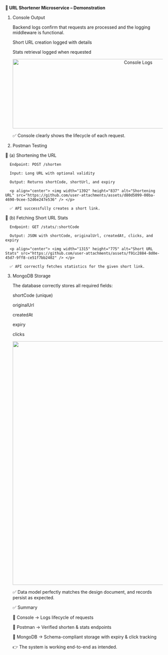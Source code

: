 **🚀 URL Shortener Microservice – Demonstration**

1. Console Output

      Backend logs confirm that requests are processed and the logging middleware is functional.
      
      Short URL creation logged with details
      
      Stats retrieval logged when requested
      
      <p align="center"> <img width="787" height="221" alt="Console Logs" src="https://github.com/user-attachments/assets/2ad9865d-0ac9-4003-a165-2b72ad7bb27a" /> </p>
      
      ✅ Console clearly shows the lifecycle of each request.


2. Postman Testing
   
🔹 (a) Shortening the URL

      Endpoint: POST /shorten
      
      Input: Long URL with optional validity
      
      Output: Returns shortCode, shortUrl, and expiry
      
      <p align="center"> <img width="1392" height="837" alt="Shortening URL" src="https://github.com/user-attachments/assets/d80d5099-00ba-4690-9cee-52d6e247e536" /> </p>
      
      ✅ API successfully creates a short link.

🔹 (b) Fetching Short URL Stats

      Endpoint: GET /stats/:shortCode
      
      Output: JSON with shortCode, originalUrl, createdAt, clicks, and expiry
      
      <p align="center"> <img width="1315" height="775" alt="Short URL Stats" src="https://github.com/user-attachments/assets/f91c2884-8d0e-45d7-9ff8-ce51f7bb2402" /> </p>
      
      ✅ API correctly fetches statistics for the given short link.

3. MongoDB Storage

      The database correctly stores all required fields:
      
      shortCode (unique)
      
      originalUrl
      
      createdAt
      
      expiry
      
      clicks
      
      <p align="center"> <img width="1572" height="776" alt="MongoDB Records" src="https://github.com/user-attachments/assets/0d435848-6b76-447e-9e37-03ee5a3cf2bc" /> </p>

      ✅ Data model perfectly matches the design document, and records persist as expected.




   ✅ Summary
      
      📌 Console → Logs lifecycle of requests
      
      📌 Postman → Verified shorten & stats endpoints
      
      📌 MongoDB → Schema-compliant storage with expiry & click tracking
      
      👉 The system is working end-to-end as intended.
